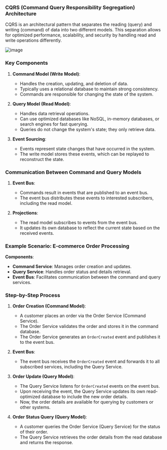 ### CQRS (Command Query Responsibility Segregation) Architecture
CQRS is an architectural pattern that separates the reading (query) and writing (command) of data into two different models. This separation allows for optimized performance, scalability, and security by handling read and write operations differently.

![image](https://github.com/user-attachments/assets/8327310a-120f-407e-b268-69c476a90f85)

### Key Components

1. **Command Model (Write Model)**:
   - Handles the creation, updating, and deletion of data.
   - Typically uses a relational database to maintain strong consistency.
   - Commands are responsible for changing the state of the system.

2. **Query Model (Read Model)**:
   - Handles data retrieval operations.
   - Can use optimized databases like NoSQL, in-memory databases, or search engines for fast querying.
   - Queries do not change the system's state; they only retrieve data.

3. **Event Sourcing**:
   - Events represent state changes that have occurred in the system.
   - The write model stores these events, which can be replayed to reconstruct the state.

### Communication Between Command and Query Models

1. **Event Bus**:
   - Commands result in events that are published to an event bus.
   - The event bus distributes these events to interested subscribers, including the read model.

2. **Projections**:
   - The read model subscribes to events from the event bus.
   - It updates its own database to reflect the current state based on the received events.

### Example Scenario: E-commerce Order Processing

**Components**:
- **Command Service**: Manages order creation and updates.
- **Query Service**: Handles order status and details retrieval.
- **Event Bus**: Facilitates communication between the command and query services.

### Step-by-Step Process

1. **Order Creation (Command Model)**:
   - A customer places an order via the Order Service (Command Service).
   - The Order Service validates the order and stores it in the command database.
   - The Order Service generates an `OrderCreated` event and publishes it to the event bus.

2. **Event Bus**:
   - The event bus receives the `OrderCreated` event and forwards it to all subscribed services, including the Query Service.

3. **Order Update (Query Model)**:
   - The Query Service listens for `OrderCreated` events on the event bus.
   - Upon receiving the event, the Query Service updates its own read-optimized database to include the new order details.
   - Now, the order details are available for querying by customers or other systems.

4. **Order Status Query (Query Model)**:
   - A customer queries the Order Service (Query Service) for the status of their order.
   - The Query Service retrieves the order details from the read database and returns the response.
